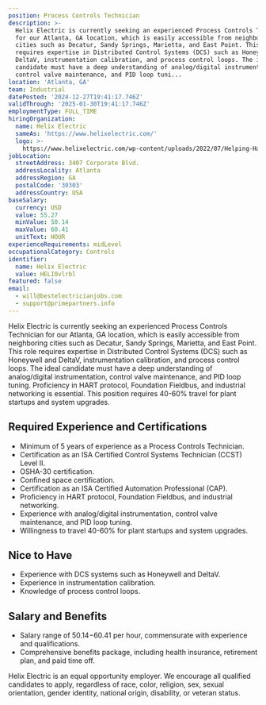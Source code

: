 ```yaml
---
position: Process Controls Technician
description: >-
  Helix Electric is currently seeking an experienced Process Controls Technician
  for our Atlanta, GA location, which is easily accessible from neighboring
  cities such as Decatur, Sandy Springs, Marietta, and East Point. This role
  requires expertise in Distributed Control Systems (DCS) such as Honeywell and
  DeltaV, instrumentation calibration, and process control loops. The ideal
  candidate must have a deep understanding of analog/digital instrumentation,
  control valve maintenance, and PID loop tuni...
location: 'Atlanta, GA'
team: Industrial
datePosted: '2024-12-27T19:41:17.746Z'
validThrough: '2025-01-30T19:41:17.746Z'
employmentType: FULL_TIME
hiringOrganization:
  name: Helix Electric
  sameAs: 'https://www.helixelectric.com/'
  logo: >-
    https://www.helixelectric.com/wp-content/uploads/2022/07/Helping-Hands-Logo_Blue-e1656694113799.jpg
jobLocation:
  streetAddress: 3407 Corporate Blvd.
  addressLocality: Atlanta
  addressRegion: GA
  postalCode: '30303'
  addressCountry: USA
baseSalary:
  currency: USD
  value: 55.27
  minValue: 50.14
  maxValue: 60.41
  unitText: HOUR
experienceRequirements: midLevel
occupationalCategory: Controls
identifier:
  name: Helix Electric
  value: HELI0vlrbl
featured: false
email:
  - will@bestelectricianjobs.com
  - support@primepartners.info
---
```




Helix Electric is currently seeking an experienced Process Controls Technician for our Atlanta, GA location, which is easily accessible from neighboring cities such as Decatur, Sandy Springs, Marietta, and East Point. This role requires expertise in Distributed Control Systems (DCS) such as Honeywell and DeltaV, instrumentation calibration, and process control loops. The ideal candidate must have a deep understanding of analog/digital instrumentation, control valve maintenance, and PID loop tuning. Proficiency in HART protocol, Foundation Fieldbus, and industrial networking is essential. This position requires 40-60% travel for plant startups and system upgrades.

## Required Experience and Certifications

- Minimum of 5 years of experience as a Process Controls Technician.
- Certification as an ISA Certified Control Systems Technician (CCST) Level II.
- OSHA-30 certification.
- Confined space certification.
- Certification as an ISA Certified Automation Professional (CAP).
- Proficiency in HART protocol, Foundation Fieldbus, and industrial networking.
- Experience with analog/digital instrumentation, control valve maintenance, and PID loop tuning.
- Willingness to travel 40-60% for plant startups and system upgrades.

## Nice to Have

- Experience with DCS systems such as Honeywell and DeltaV.
- Experience in instrumentation calibration.
- Knowledge of process control loops.

## Salary and Benefits

- Salary range of $50.14-$60.41 per hour, commensurate with experience and qualifications.
- Comprehensive benefits package, including health insurance, retirement plan, and paid time off.

Helix Electric is an equal opportunity employer. We encourage all qualified candidates to apply, regardless of race, color, religion, sex, sexual orientation, gender identity, national origin, disability, or veteran status.